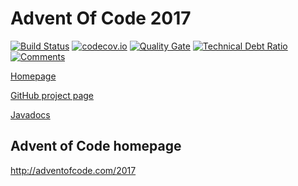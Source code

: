 # Advent Of Code 2017

[![Build Status](https://travis-ci.org/h-j-k/advent17.svg?branch=master)](https://travis-ci.org/h-j-k/advent17) 
[![codecov.io](http://codecov.io/github/h-j-k/advent17/coverage.svg?branch=master)](http://codecov.io/github/h-j-k/advent17?branch=master)
[![Quality Gate](https://sonarcloud.io/api/badges/gate?key=com.ikueb:advent17)](https://sonarcloud.io/dashboard/?id=com.ikueb:advent17)
[![Technical Debt Ratio](https://sonarcloud.io/api/badges/measure?key=com.ikueb:advent17&metric=sqale_debt_ratio)](https://sonarcloud.io/dashboard/?id=com.ikueb:advent17)
[![Comments](https://sonarcloud.io/api/badges/measure?key=com.ikueb:advent17&metric=comment_lines_density)](https://sonarcloud.io/dashboard/?id=com.ikueb:advent17)

[Homepage](https://h-j-k.github.io/advent17)

[GitHub project page](https://github.com/h-j-k/advent17)

[Javadocs](https://h-j-k.github.io/advent17/javadoc)

## Advent of Code homepage

http://adventofcode.com/2017